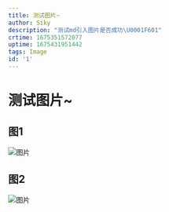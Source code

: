 ```yaml
---
title: 测试图片~
author: Siky
description: "测试md引入图片是否成功\U0001F601"
crtime: 1675351572077
uptime: 1675431951442
tags: Image
id: '1'
---
```


# 测试图片~

## 图1

![图片](https://gimg2.baidu.com/image_search/src=http%3A%2F%2Fimg.alicdn.com%2Fi3%2F912834461%2FO1CN01EvMn391ipBVo7p1xc_%21%21912834461.jpg&refer=http%3A%2F%2Fimg.alicdn.com&app=2002&size=f9999,10000&q=a80&n=0&g=0n&fmt=auto?sec=1677949062&t=97e463c4b9fce80a1d20db40f9c17a68)

## 图2

![图片](https://pic.rmb.bdstatic.com/bjh/events/fe1ba39b156e356268b0a4ea86ad04ef9959.jpeg@h_1280)
